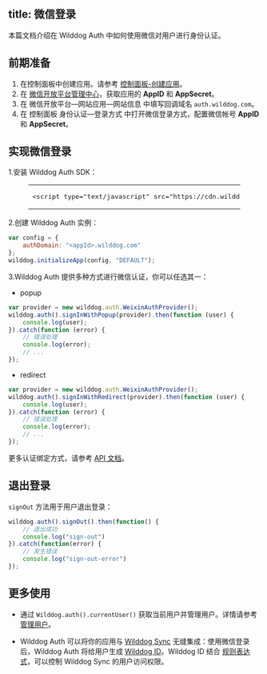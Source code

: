
title:  微信登录
---

本篇文档介绍在 Wilddog Auth 中如何使用微信对用户进行身份认证。

## 前期准备

1. 在控制面板中创建应用。请参考 [控制面板-创建应用](/console/creat.html#创建一个野狗应用)。
2. 在 [微信开放平台管理中心](https://open.weixin.qq.com/)，获取应用的 **AppID** 和 **AppSecret**。
3. 在 微信开放平台—网站应用—网站信息 中填写回调域名 `auth.wilddog.com`。
4. 在 控制面板 身份认证—登录方式 中打开微信登录方式，配置微信帐号 **AppID** 和 **AppSecret**。

## 实现微信登录

1.安装 Wilddog Auth SDK：
 <figure class="highlight html"><table><tbody><tr><td class="code"><pre><div class="line"><span class="tag"><<span class="name">script</span> <span class="attr">type</span>=<span class="string">"text/javascript"</span> <span class="attr">src</span>=<span class="string">&quot;<span>ht</span>tps://cdn.wilddog.com/sdk/js/<span class="js-version"></span>/wilddog-auth.js&quot;</span>></span><span class="undefined"></span><span class="tag"></<span class="name">script</span>></span></div></pre></td></tr></tbody></table></figure>

2.创建 Wilddog Auth 实例：

```javascript
var config = {
    authDomain: "<appId>.wilddog.com"
};
wilddog.initializeApp(config, "DEFAULT");
```

3.Wilddog Auth 提供多种方式进行微信认证，你可以任选其一：

- popup

```js
var provider = new wilddog.auth.WeixinAuthProvider();
wilddog.auth().signInWithPopup(provider).then(function (user) {
    console.log(user);
}).catch(function (error) {
    // 错误处理
    console.log(error);
    // ...
});
```

- redirect

```js
var provider = new wilddog.auth.WeixinAuthProvider();
wilddog.auth().signInWithRedirect(provider).then(function (user) {
    console.log(user);
}).catch(function (error) {
    // 错误处理
    console.log(error);
    // ...
});
```

更多认证绑定方式，请参考 [API 文档](https://docs.wilddog.com/api/auth/web/User.html#link)。

## 退出登录

`signOut` 方法用于用户退出登录：

```javascript
wilddog.auth().signOut().then(function() {
    // 退出成功
    console.log("sign-out")
}).catch(function(error) {
    // 发生错误
    console.log("sign-out-error")
});
```

## 更多使用

- 通过 `Wilddog.auth().currentUser()` 获取当前用户并管理用户。详情请参考 [管理用户](/guide/auth/web/manageuser.html)。


- Wilddog Auth 可以将你的应用与 [Wilddog Sync](/overview/sync.html) 无缝集成：使用微信登录后，Wilddog Auth 将给用户生成 [Wilddog ID](/guide/auth/core/concept.html#Wilddog-ID)。Wilddog ID 结合 [规则表达式](/guide/sync/rules/introduce.html)，可以控制 Wilddog Sync 的用户访问权限。